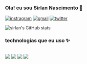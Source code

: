 ### Ola! eu sou Sirlan Nascimento 👋 

[![instragram](https://img.shields.io/badge/Instagram-E4405F?style=for-the-badge&logo=instagram&logoColor=white)](https://www.instagram.com/sirlan_ns/)
[![gmail](https://img.shields.io/badge/Gmail-D14836?style=for-the-badge&logo=gmail&logoColor=white
)](Sirlannascimento81@gmail.com)
[![twitter](https://img.shields.io/badge/Twitter-1DA1F2?style=for-the-badge&logo=twitter&logoColor=white
)](https://x.com/SirlanW)

![sirlan's GitHub stats](https://github-readme-stats.vercel.app/api?username=sirlanns&show_icons=true&theme=dracula)

### technologias que eu uso ✨

<div style="display: inline_block"><br/>
    <img aly="html5" src="https://img.shields.io/badge/HTML5-E34F26?style=for-the-badge&logo=html5&logoColor=white"/>
     <img aly="css" src="https://img.shields.io/badge/CSS3-1572B6?style=for-the-badge&logo=css3&logoColor=white"/>
     <img aly="html5" src="https://img.shields.io/badge/JavaScript-F7DF1E?style=for-the-badge&logo=javascript&logoColor=black"/>
     <img aly="html5" src="https://img.shields.io/badge/Python-14354C?style=for-the-badge&logo=python&logoColor=white"/>
</div>
